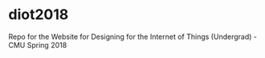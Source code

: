 # diot2018
Repo for the Website for Designing for the Internet of Things (Undergrad) - CMU Spring 2018
